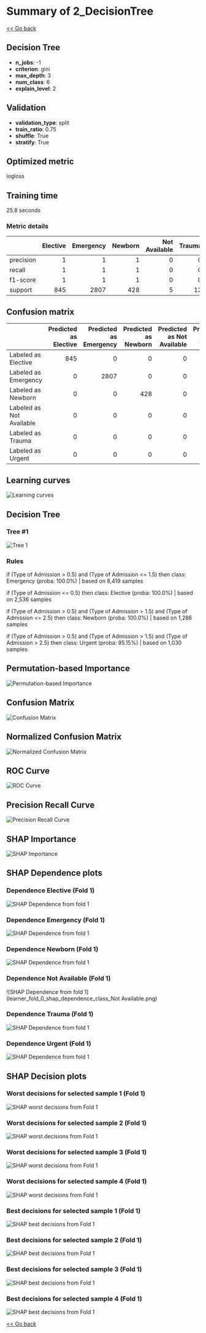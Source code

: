 # Summary of 2_DecisionTree

[<< Go back](../README.md)


## Decision Tree
- **n_jobs**: -1
- **criterion**: gini
- **max_depth**: 3
- **num_class**: 6
- **explain_level**: 2

## Validation
 - **validation_type**: split
 - **train_ratio**: 0.75
 - **shuffle**: True
 - **stratify**: True

## Optimized metric
logloss

## Training time

25.8 seconds

### Metric details
|           |   Elective |   Emergency |   Newborn |   Not Available |   Trauma |     Urgent |   accuracy |   macro avg |   weighted avg |   logloss |
|:----------|-----------:|------------:|----------:|----------------:|---------:|-----------:|-----------:|------------:|---------------:|----------:|
| precision |          1 |           1 |         1 |               0 |        0 |   0.950581 |   0.996157 |    0.65843  |       0.992505 | 0.0176364 |
| recall    |          1 |           1 |         1 |               0 |        0 |   1        |   0.996157 |    0.666667 |       0.996157 | 0.0176364 |
| f1-score  |          1 |           1 |         1 |               0 |        0 |   0.974665 |   0.996157 |    0.662444 |       0.994285 | 0.0176364 |
| support   |        845 |        2807 |       428 |               5 |       12 | 327        |   0.996157 | 4424        |    4424        | 0.0176364 |


## Confusion matrix
|                          |   Predicted as Elective |   Predicted as Emergency |   Predicted as Newborn |   Predicted as Not Available |   Predicted as Trauma |   Predicted as Urgent |
|:-------------------------|------------------------:|-------------------------:|-----------------------:|-----------------------------:|----------------------:|----------------------:|
| Labeled as Elective      |                     845 |                        0 |                      0 |                            0 |                     0 |                     0 |
| Labeled as Emergency     |                       0 |                     2807 |                      0 |                            0 |                     0 |                     0 |
| Labeled as Newborn       |                       0 |                        0 |                    428 |                            0 |                     0 |                     0 |
| Labeled as Not Available |                       0 |                        0 |                      0 |                            0 |                     0 |                     5 |
| Labeled as Trauma        |                       0 |                        0 |                      0 |                            0 |                     0 |                    12 |
| Labeled as Urgent        |                       0 |                        0 |                      0 |                            0 |                     0 |                   327 |

## Learning curves
![Learning curves](learning_curves.png)

## Decision Tree 

### Tree #1
![Tree 1](learner_fold_0_tree.svg)

### Rules

if (Type of Admission > 0.5) and (Type of Admission <= 1.5) then class: Emergency (proba: 100.0%) | based on 8,419 samples

if (Type of Admission <= 0.5) then class: Elective (proba: 100.0%) | based on 2,536 samples

if (Type of Admission > 0.5) and (Type of Admission > 1.5) and (Type of Admission <= 2.5) then class: Newborn (proba: 100.0%) | based on 1,286 samples

if (Type of Admission > 0.5) and (Type of Admission > 1.5) and (Type of Admission > 2.5) then class: Urgent (proba: 95.15%) | based on 1,030 samples





## Permutation-based Importance
![Permutation-based Importance](permutation_importance.png)
## Confusion Matrix

![Confusion Matrix](confusion_matrix.png)


## Normalized Confusion Matrix

![Normalized Confusion Matrix](confusion_matrix_normalized.png)


## ROC Curve

![ROC Curve](roc_curve.png)


## Precision Recall Curve

![Precision Recall Curve](precision_recall_curve.png)



## SHAP Importance
![SHAP Importance](shap_importance.png)

## SHAP Dependence plots

### Dependence Elective (Fold 1)
![SHAP Dependence from fold 1](learner_fold_0_shap_dependence_class_Elective.png)
### Dependence Emergency (Fold 1)
![SHAP Dependence from fold 1](learner_fold_0_shap_dependence_class_Emergency.png)
### Dependence Newborn (Fold 1)
![SHAP Dependence from fold 1](learner_fold_0_shap_dependence_class_Newborn.png)
### Dependence Not Available (Fold 1)
![SHAP Dependence from fold 1](learner_fold_0_shap_dependence_class_Not Available.png)
### Dependence Trauma (Fold 1)
![SHAP Dependence from fold 1](learner_fold_0_shap_dependence_class_Trauma.png)
### Dependence Urgent (Fold 1)
![SHAP Dependence from fold 1](learner_fold_0_shap_dependence_class_Urgent.png)

## SHAP Decision plots

### Worst decisions for selected sample 1 (Fold 1)
![SHAP worst decisions from Fold 1](learner_fold_0_sample_0_worst_decisions.png)
### Worst decisions for selected sample 2 (Fold 1)
![SHAP worst decisions from Fold 1](learner_fold_0_sample_1_worst_decisions.png)
### Worst decisions for selected sample 3 (Fold 1)
![SHAP worst decisions from Fold 1](learner_fold_0_sample_2_worst_decisions.png)
### Worst decisions for selected sample 4 (Fold 1)
![SHAP worst decisions from Fold 1](learner_fold_0_sample_3_worst_decisions.png)
### Best decisions for selected sample 1 (Fold 1)
![SHAP best decisions from Fold 1](learner_fold_0_sample_0_best_decisions.png)
### Best decisions for selected sample 2 (Fold 1)
![SHAP best decisions from Fold 1](learner_fold_0_sample_1_best_decisions.png)
### Best decisions for selected sample 3 (Fold 1)
![SHAP best decisions from Fold 1](learner_fold_0_sample_2_best_decisions.png)
### Best decisions for selected sample 4 (Fold 1)
![SHAP best decisions from Fold 1](learner_fold_0_sample_3_best_decisions.png)

[<< Go back](../README.md)
